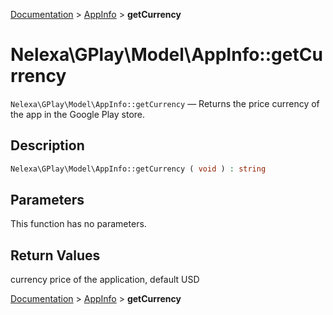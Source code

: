 [Documentation](../../README.md) > [AppInfo](README.md) > **getCurrency**

# Nelexa\GPlay\Model\AppInfo::getCurrency
`Nelexa\GPlay\Model\AppInfo::getCurrency` — Returns the price currency of the app in the Google Play store.

## Description
```php
Nelexa\GPlay\Model\AppInfo::getCurrency ( void ) : string
```

## Parameters
This function has no parameters.

## Return Values
currency price of the application, default USD

[Documentation](../../README.md) > [AppInfo](README.md) > **getCurrency**
